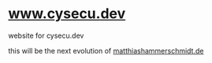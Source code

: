 # www.cysecu.dev
website for cysecu.dev

this will be the next evolution of [matthiashammerschmidt.de](https://matthiashammerschmidt.de)
